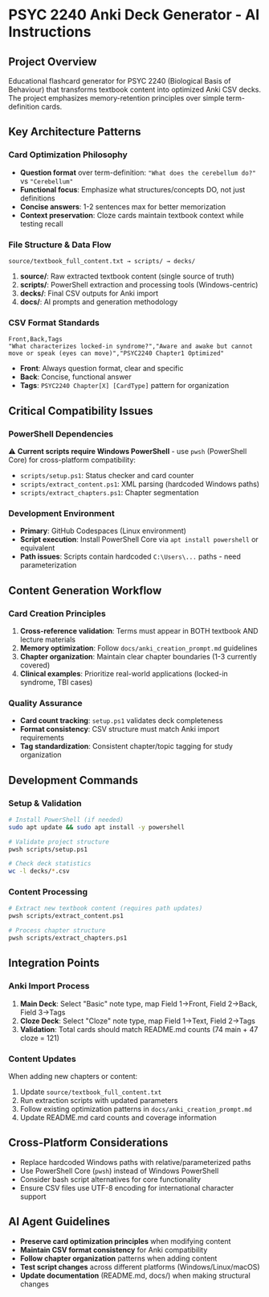 # PSYC 2240 Anki Deck Generator - AI Instructions

## Project Overview
Educational flashcard generator for PSYC 2240 (Biological Basis of Behaviour) that transforms textbook content into optimized Anki CSV decks. The project emphasizes memory-retention principles over simple term-definition cards.

## Key Architecture Patterns

### Card Optimization Philosophy
- **Question format** over term-definition: `"What does the cerebellum do?"` vs `"Cerebellum"`
- **Functional focus**: Emphasize what structures/concepts DO, not just definitions
- **Concise answers**: 1-2 sentences max for better memorization
- **Context preservation**: Cloze cards maintain textbook context while testing recall

### File Structure & Data Flow
```
source/textbook_full_content.txt → scripts/ → decks/
```
1. **source/**: Raw extracted textbook content (single source of truth)
2. **scripts/**: PowerShell extraction and processing tools (Windows-centric)
3. **decks/**: Final CSV outputs for Anki import
4. **docs/**: AI prompts and generation methodology

### CSV Format Standards
```csv
Front,Back,Tags
"What characterizes locked-in syndrome?","Aware and awake but cannot move or speak (eyes can move)","PSYC2240 Chapter1 Optimized"
```
- **Front**: Always question format, clear and specific
- **Back**: Concise, functional answer
- **Tags**: `PSYC2240 Chapter[X] [CardType]` pattern for organization

## Critical Compatibility Issues

### PowerShell Dependencies
⚠️ **Current scripts require Windows PowerShell** - use `pwsh` (PowerShell Core) for cross-platform compatibility:
- `scripts/setup.ps1`: Status checker and card counter
- `scripts/extract_content.ps1`: XML parsing (hardcoded Windows paths)
- `scripts/extract_chapters.ps1`: Chapter segmentation

### Development Environment
- **Primary**: GitHub Codespaces (Linux environment)
- **Script execution**: Install PowerShell Core via `apt install powershell` or equivalent
- **Path issues**: Scripts contain hardcoded `C:\Users\...` paths - need parameterization

## Content Generation Workflow

### Card Creation Principles
1. **Cross-reference validation**: Terms must appear in BOTH textbook AND lecture materials
2. **Memory optimization**: Follow `docs/anki_creation_prompt.md` guidelines
3. **Chapter organization**: Maintain clear chapter boundaries (1-3 currently covered)
4. **Clinical examples**: Prioritize real-world applications (locked-in syndrome, TBI cases)

### Quality Assurance
- **Card count tracking**: `setup.ps1` validates deck completeness
- **Format consistency**: CSV structure must match Anki import requirements
- **Tag standardization**: Consistent chapter/topic tagging for study organization

## Development Commands

### Setup & Validation
```bash
# Install PowerShell (if needed)
sudo apt update && sudo apt install -y powershell

# Validate project structure
pwsh scripts/setup.ps1

# Check deck statistics
wc -l decks/*.csv
```

### Content Processing
```bash
# Extract new textbook content (requires path updates)
pwsh scripts/extract_content.ps1

# Process chapter structure
pwsh scripts/extract_chapters.ps1
```

## Integration Points

### Anki Import Process
1. **Main Deck**: Select "Basic" note type, map Field 1→Front, Field 2→Back, Field 3→Tags
2. **Cloze Deck**: Select "Cloze" note type, map Field 1→Text, Field 2→Tags
3. **Validation**: Total cards should match README.md counts (74 main + 47 cloze = 121)

### Content Updates
When adding new chapters or content:
1. Update `source/textbook_full_content.txt`
2. Run extraction scripts with updated parameters
3. Follow existing optimization patterns in `docs/anki_creation_prompt.md`
4. Update README.md card counts and coverage information

## Cross-Platform Considerations
- Replace hardcoded Windows paths with relative/parameterized paths
- Use PowerShell Core (`pwsh`) instead of Windows PowerShell
- Consider bash script alternatives for core functionality
- Ensure CSV files use UTF-8 encoding for international character support

## AI Agent Guidelines
- **Preserve card optimization principles** when modifying content
- **Maintain CSV format consistency** for Anki compatibility
- **Follow chapter organization** patterns when adding content
- **Test script changes** across different platforms (Windows/Linux/macOS)
- **Update documentation** (README.md, docs/) when making structural changes